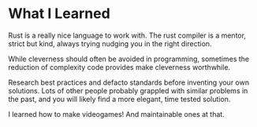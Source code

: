 # What I Learned

Rust is a really nice language to work with. The rust compiler is a mentor, strict but kind, always trying nudging you in the right direction.

While cleverness should often be avoided in programming, sometimes the reduction of complexity code provides make cleverness worthwhile.

Research best practices and defacto standards before inventing your own solutions. Lots of other people probably grappled with similar problems in the past, and you will likely find a more elegant, time tested solution.

I learned how to make videogames! And maintainable ones at that.
